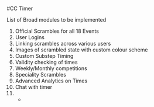 #CC Timer

List of Broad modules to be implemented

1. Official Scrambles for all 18 Events
2. User Logins
3. Linking scrambles across various users
4. Images of scrambled state with custom colour scheme
5. Custom Substep Timing
6. Validity checking of times
7. Weekly/Monthly competitions
8. Speciality Scrambles
9.  Advanced Analytics on Times
10.  Chat with timer
11. * 

